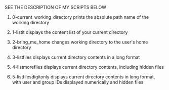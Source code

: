 SEE THE DESCRIPTION OF MY SCRIPTS BELOW
1. 0-current_working_directory prints the absolute path name of the working directory

2. 1-listit displays the content list of your current directory

3. 2-bring_me_home changes working directory to the user's home directory

4. 3-listfiles displays current directory contents in a long format

5. 4-listmorefiles displays current directory contents, including hidden files

6. 5-listfilesdigitonly displays current directory contents in long format, with user and group IDs displayed numerically and hidden files

